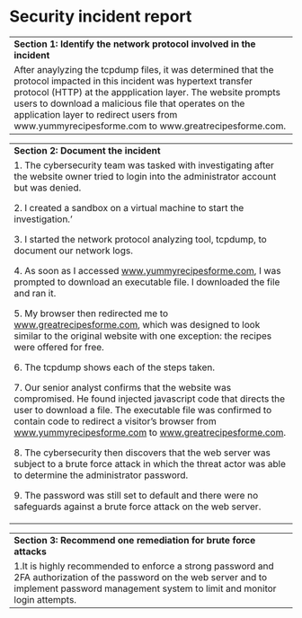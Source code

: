 # Security incident report


<table>
  <tr>
   <td colspan="2" ><strong>Section 1: Identify the network protocol involved in the incident</strong>
   </td>
  </tr>
  <tr>
   <td rowspan="2" colspan="2" >After anaylyzing the tcpdump files, it was determined that the protocol impacted in this incident was hypertext transfer protocol (HTTP) at the appplication layer.  The website prompts users to download a malicious file that operates on the application layer to redirect users from www.yummyrecipesforme.com to www.greatrecipesforme.com.
   </td>
  </tr>
  <tr>
  </tr>
</table>



<table>
  <tr>
   <td><strong>Section 2: Document the incident</strong>
   </td>
  </tr>
  <tr>
   <td>1. The cybersecurity team was tasked with investigating after the website owner tried to login into the administrator account but was denied.
<p>
2. I created a sandbox on a virtual machine to start the investigation.’
<p>
3. I started the network protocol analyzing tool, tcpdump, to document our network logs.
<p>
4. As soon as I accessed <a href="www.yummyrecipesforme.com">www.yummyrecipesforme.com</a>, I was prompted to download an executable file.  I downloaded the file and ran it.
<p>
5. My browser then redirected me to <a href="www.greatrecipesforme.com">www.greatrecipesforme.com</a>, which was designed to look similar to the original website with one exception: the recipes were offered for free.
<p>
6. The tcpdump shows each of the steps taken.
<p>
7. Our senior analyst confirms that the website was compromised. He found injected javascript code that directs the user to download a file.  The executable file was confirmed to contain code to redirect a visitor’s browser from <a href="www.yummyrecipesforme.com">www.yummyrecipesforme.com</a> to <a href="www.greatrecipesforme.com">www.greatrecipesforme.com</a>.
<p>
8. The cybersecurity then discovers that the web server was subject to a brute force attack in which the threat actor was able to determine the administrator password.
<p>
9. The password was still set to default and there were no safeguards against a brute force attack on the web server.
   </td>
  </tr>
</table>



<table>
  <tr>
   <td><strong>Section 3: Recommend one remediation for brute force attacks</strong>
   </td>
  </tr>
  <tr>
   <td>1.It is highly recommended to enforce a strong password and 2FA authorization of the password on the web server and to implement password management system to limit and monitor login attempts.
   </td>
  </tr>
</table>
